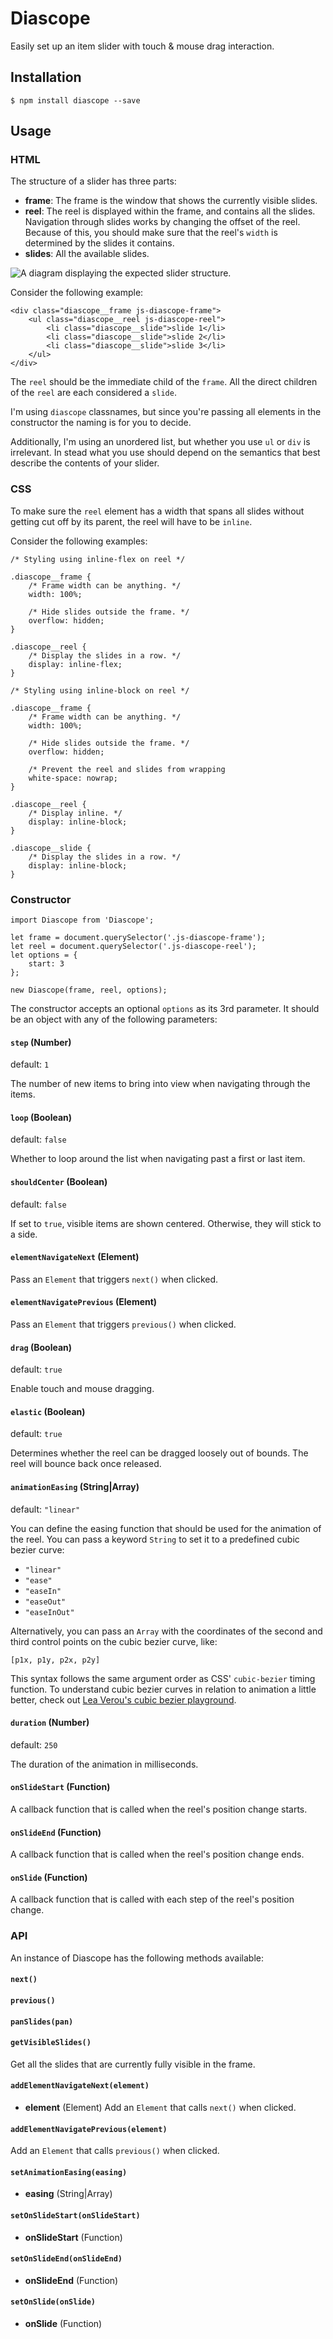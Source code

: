# Diascope
Easily set up an item slider with touch & mouse drag interaction.

## Installation
```
$ npm install diascope --save
```

## Usage
### HTML
The structure of a slider has three parts:

* **frame**: The frame is the window that shows the currently visible slides.
* **reel**: The reel is displayed within the frame, and contains all the slides. Navigation through slides works by changing the offset of the reel. Because of this, you should make sure that the reel's `width` is determined by the slides it contains.
* **slides**: All the available slides.

![A diagram displaying the expected slider structure.](structure-diagram.png)

Consider the following example:

```
<div class="diascope__frame js-diascope-frame">
	<ul class="diascope__reel js-diascope-reel">
		<li class="diascope__slide">slide 1</li>
		<li class="diascope__slide">slide 2</li>
		<li class="diascope__slide">slide 3</li>
	</ul>
</div>
```

The `reel` should be the immediate child of the `frame`. All the direct children of the `reel` are each considered a `slide`.

I'm using `diascope` classnames, but since you're passing all elements in the constructor the naming is for you to decide.

Additionally, I'm using an unordered list, but whether you use `ul` or `div` is irrelevant. In stead what you use should depend on the semantics that best describe the contents of your slider.

### CSS
To make sure the `reel` element has a width that spans all slides without getting cut off by its parent, the reel will have to be `inline`.

Consider the following examples:

```
/* Styling using inline-flex on reel */

.diascope__frame {
	/* Frame width can be anything. */
	width: 100%;

	/* Hide slides outside the frame. */
	overflow: hidden;
}

.diascope__reel {
	/* Display the slides in a row. */
	display: inline-flex;
}
```

```
/* Styling using inline-block on reel */

.diascope__frame {
	/* Frame width can be anything. */
	width: 100%;

	/* Hide slides outside the frame. */
	overflow: hidden;

	/* Prevent the reel and slides from wrapping
	white-space: nowrap;
}

.diascope__reel {
	/* Display inline. */
	display: inline-block;
}

.diascope__slide {
	/* Display the slides in a row. */
	display: inline-block;
}
```

### Constructor
```
import Diascope from 'Diascope';

let frame = document.querySelector('.js-diascope-frame');
let reel = document.querySelector('.js-diascope-reel');
let options = {
	start: 3
};

new Diascope(frame, reel, options);
```

The constructor accepts an optional `options` as its 3rd parameter. It should be an object with any of the following parameters:

#### `step` (Number)
default: `1`

The number of new items to bring into view when navigating through the items.

#### `loop` (Boolean)
default: `false`

Whether to loop around the list when navigating past a first or last item.

#### `shouldCenter` (Boolean)
default: `false`

If set to `true`, visible items are shown centered. Otherwise, they will stick to a side.

#### `elementNavigateNext` (Element)
Pass an `Element` that triggers `next()` when clicked.

#### `elementNavigatePrevious` (Element)
Pass an `Element` that triggers `previous()` when clicked.

#### `drag` (Boolean)
default: `true`

Enable touch and mouse dragging.

#### `elastic` (Boolean)
default: `true`

Determines whether the reel can be dragged loosely out of bounds. The reel will bounce back once released.

#### `animationEasing` (String|Array)
default: `"linear"`

You can define the easing function that should be used for the animation of the reel. You can pass a keyword `String` to set it to a predefined cubic bezier curve:
* `"linear"`
* `"ease"`
* `"easeIn"`
* `"easeOut"`
* `"easeInOut"`

Alternatively, you can pass an `Array` with the coordinates of the second and third control points on the cubic bezier curve, like:

`[p1x, p1y, p2x, p2y]`

This syntax follows the same argument order as CSS' `cubic-bezier` timing function. To understand cubic bezier curves in relation to animation a little better, check out [Lea Verou's cubic bezier playground](http://cubic-bezier.com).

#### `duration` (Number)
default: `250`

The duration of the animation in milliseconds.

#### `onSlideStart` (Function)
A callback function that is called when the reel's position change starts.

#### `onSlideEnd` (Function)
A callback function that is called when the reel's position change ends.

#### `onSlide` (Function)
A callback function that is called with each step of the reel's position change.

### API
An instance of Diascope has the following methods available:

#### `next()`

#### `previous()`

#### `panSlides(pan)`

#### `getVisibleSlides()`
Get all the slides that are currently fully visible in the frame.

#### `addElementNavigateNext(element)`
* **element** (Element)
Add an `Element` that calls `next()` when clicked.

#### `addElementNavigatePrevious(element)`
Add an `Element` that calls `previous()` when clicked.

#### `setAnimationEasing(easing)`
* **easing** (String|Array)

#### `setOnSlideStart(onSlideStart)`
* **onSlideStart** (Function)

#### `setOnSlideEnd(onSlideEnd)`
* **onSlideEnd** (Function)

#### `setOnSlide(onSlide)`
* **onSlide** (Function)
